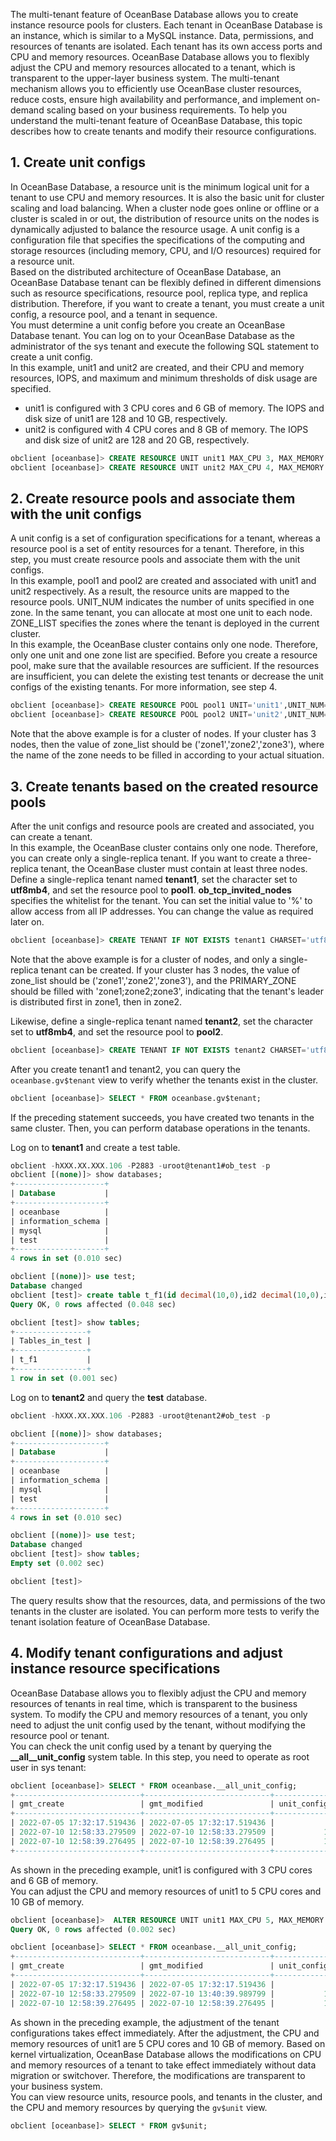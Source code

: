 The multi-tenant feature of OceanBase Database allows you to create instance resource pools for clusters. Each tenant in OceanBase Database is an instance, which is similar to a MySQL instance. Data, permissions, and resources of tenants are isolated. Each tenant has its own access ports and CPU and memory resources. OceanBase Database allows you to flexibly adjust the CPU and memory resources allocated to a tenant, which is transparent to the upper-layer business system. The multi-tenant mechanism allows you to efficiently use OceanBase cluster resources, reduce costs, ensure high availability and performance, and implement on-demand scaling based on your business requirements. To help you understand the multi-tenant feature of OceanBase Database, this topic describes how to create tenants and modify their resource configurations.
<a name="wjJev"></a>
## 1. Create unit configs
In OceanBase Database, a resource unit is the minimum logical unit for a tenant to use CPU and memory resources. It is also the basic unit for cluster scaling and load balancing. When a cluster node goes online or offline or a cluster is scaled in or out, the distribution of resource units on the nodes is dynamically adjusted to balance the resource usage. A unit config is a configuration file that specifies the specifications of the computing and storage resources (including memory, CPU, and I/O resources) required for a resource unit.<br />Based on the distributed architecture of OceanBase Database, an OceanBase Database tenant can be flexibly defined in different dimensions such as resource specifications, resource pool, replica type, and replica distribution. Therefore, if you want to create a tenant, you must create a unit config, a resource pool, and a tenant in sequence.<br />You must determine a unit config before you create an OceanBase Database tenant. You can log on to your OceanBase Database as the administrator of the sys tenant and execute the following SQL statement to create a unit config.<br />In this example, unit1 and unit2 are created, and their CPU and memory resources, IOPS, and maximum and minimum thresholds of disk usage are specified.

- unit1 is configured with 3 CPU cores and 6 GB of memory. The IOPS and disk size of unit1 are 128 and 10 GB, respectively.
- unit2 is configured with 4 CPU cores and 8 GB of memory. The IOPS and disk size of unit2 are 128 and 20 GB, respectively.
```sql
obclient [oceanbase]> CREATE RESOURCE UNIT unit1 MAX_CPU 3, MAX_MEMORY '6G', MAX_IOPS 128,MAX_DISK_SIZE '10G', MAX_SESSION_NUM 64, MIN_CPU=3, MIN_MEMORY='6G', MIN_IOPS=128;
obclient [oceanbase]> CREATE RESOURCE UNIT unit2 MAX_CPU 4, MAX_MEMORY '8G', MAX_IOPS 128,MAX_DISK_SIZE '20G', MAX_SESSION_NUM 64, MIN_CPU=4, MIN_MEMORY='8G', MIN_IOPS=128;
```
<a name="title-5ia-l02-04c"></a>
## 2. Create resource pools and associate them with the unit configs
A unit config is a set of configuration specifications for a tenant, whereas a resource pool is a set of entity resources for a tenant. Therefore, in this step, you must create resource pools and associate them with the unit configs.<br />In this example, pool1 and pool2 are created and associated with unit1 and unit2 respectively. As a result, the resource units are mapped to the resource pools. UNIT_NUM indicates the number of units specified in one zone. In the same tenant, you can allocate at most one unit to each node. ZONE_LIST specifies the zones where the tenant is deployed in the current cluster.<br />In this example, the OceanBase cluster contains only one node. Therefore, only one unit and one zone list are specified. Before you create a resource pool, make sure that the available resources are sufficient. If the resources are insufficient, you can delete the existing test tenants or decrease the unit configs of the existing tenants. For more information, see step 4.
```sql
obclient [oceanbase]> CREATE RESOURCE POOL pool1 UNIT='unit1',UNIT_NUM=1,ZONE_LIST=('zone1');
obclient [oceanbase]> CREATE RESOURCE POOL pool2 UNIT='unit2',UNIT_NUM=1,ZONE_LIST=('zone1');
```
Note that the above example is for a cluster of nodes. If your cluster has 3 nodes, then the value of zone_list should be ('zone1','zone2','zone3'), where the name of the zone needs to be filled in according to your actual situation.
<a name="title-d62-g3g-90m"></a>
## 3. Create tenants based on the created resource pools
After the unit configs and resource pools are created and associated, you can create a tenant.<br />In this example, the OceanBase cluster contains only one node. Therefore, you can create only a single-replica tenant. If you want to create a three-replica tenant, the OceanBase cluster must contain at least three nodes.<br />Define a single-replica tenant named **tenant1**, set the character set to **utf8mb4**, and set the resource pool to **pool1**. **ob_tcp_invited_nodes** specifies the whitelist for the tenant. You can set the initial value to '%' to allow access from all IP addresses. You can change the value as required later on.
```sql
obclient [oceanbase]> CREATE TENANT IF NOT EXISTS tenant1 CHARSET='utf8mb4', ZONE_LIST=('zone1'), PRIMARY_ZONE='zone1', RESOURCE_POOL_LIST=('pool1') SET ob_tcp_invited_nodes='%';
```
Note that the above example is for a cluster of nodes, and only a single-replica tenant can be created. If your cluster has 3 nodes, the value of zone_list should be ('zone1','zone2','zone3'), and the PRIMARY_ZONE should be filled with 'zone1;zone2;zone3', indicating that the tenant's leader is distributed first in zone1, then in zone2.

Likewise, define a single-replica tenant named **tenant2**, set the character set to **utf8mb4**, and set the resource pool to **pool2**.
```sql
obclient [oceanbase]> CREATE TENANT IF NOT EXISTS tenant2 CHARSET='utf8mb4', ZONE_LIST=('zone1'), PRIMARY_ZONE='zone1', RESOURCE_POOL_LIST=('pool2') SET ob_tcp_invited_nodes='%';
```

After you create tenant1 and tenant2, you can query the `oceanbase.gv$tenant` view to verify whether the tenants exist in the cluster.
```sql
obclient [oceanbase]> SELECT * FROM oceanbase.gv$tenant;
```
If the preceding statement succeeds, you have created two tenants in the same cluster. Then, you can perform database operations in the tenants.

Log on to **tenant1** and create a test table.
```sql
obclient -hXXX.XX.XXX.106 -P2883 -uroot@tenant1#ob_test -p
obclient [(none)]> show databases;
+--------------------+
| Database           |
+--------------------+
| oceanbase          |
| information_schema |
| mysql              |
| test               |
+--------------------+
4 rows in set (0.010 sec)

obclient [(none)]> use test;
Database changed
obclient [test]> create table t_f1(id decimal(10,0),id2 decimal(10,0),id3 date,id4 date,id5 float,id6 float,id7 varchar(30),id8 varchar(300));
Query OK, 0 rows affected (0.048 sec)

obclient [test]> show tables;
+----------------+
| Tables_in_test |
+----------------+
| t_f1           |
+----------------+
1 row in set (0.001 sec)


```

Log on to **tenant2** and query the **test** database.
```sql
obclient -hXXX.XX.XXX.106 -P2883 -uroot@tenant2#ob_test -p

obclient [(none)]> show databases;
+--------------------+
| Database           |
+--------------------+
| oceanbase          |
| information_schema |
| mysql              |
| test               |
+--------------------+
4 rows in set (0.010 sec)

obclient [(none)]> use test;
Database changed
obclient [test]> show tables;
Empty set (0.002 sec)

obclient [test]>

```
The query results show that the resources, data, and permissions of the two tenants in the cluster are isolated. You can perform more tests to verify the tenant isolation feature of OceanBase Database.

<a name="xTLfN"></a>
## 4. Modify tenant configurations and adjust instance resource specifications
OceanBase Database allows you to flexibly adjust the CPU and memory resources of tenants in real time, which is transparent to the business system. To modify the CPU and memory resources of a tenant, you only need to adjust the unit config used by the tenant, without modifying the resource pool or tenant.<br />You can check the unit config used by a tenant by querying the **__all__unit_config** system table. In this step, you need to operate as root user in sys tenant:
```sql
obclient [oceanbase]> SELECT * FROM oceanbase.__all_unit_config;
+----------------------------+----------------------------+----------------+--------------------------------------+---------+---------+--------------+--------------+----------+----------+---------------+---------------------+
| gmt_create                 | gmt_modified               | unit_config_id | name                                 | max_cpu | min_cpu | max_memory   | min_memory   | max_iops | min_iops | max_disk_size | max_session_num     |
+----------------------------+----------------------------+----------------+--------------------------------------+---------+---------+--------------+--------------+----------+----------+---------------+---------------------+
| 2022-07-05 17:32:17.519436 | 2022-07-05 17:32:17.519436 |              1 | sys_unit_config                      |       5 |     2.5 |  17179869184 |  12884901888 |    10000 |     5000 | 2608854990848 | 9223372036854775807 |
| 2022-07-10 12:58:33.279509 | 2022-07-10 12:58:33.279509 |           1026 | unit1                                |       3 |       3 |   6442450944 |   6442450944 |      128 |      128 |   10737418240 |                  64 |
| 2022-07-10 12:58:39.276495 | 2022-07-10 12:58:39.276495 |           1027 | unit2                                |       4 |       4 |   8589934592 |   8589934592 |      128 |      128 |   21474836480 |                  64 |
+----------------------------+----------------------------+----------------+--------------------------------------+---------+---------+--------------+--------------+----------+----------+---------------+---------------------+

```
As shown in the preceding example, unit1 is configured with 3 CPU cores and 6 GB of memory.<br />You can adjust the CPU and memory resources of unit1 to 5 CPU cores and 10 GB of memory.

```sql
obclient [oceanbase]>  ALTER RESOURCE UNIT unit1 MAX_CPU 5, MAX_MEMORY '10G', MIN_CPU=5, MIN_MEMORY='10G';
Query OK, 0 rows affected (0.002 sec)

obclient [oceanbase]> SELECT * FROM oceanbase.__all_unit_config;
+----------------------------+----------------------------+----------------+---------------------------------+---------+---------+--------------+--------------+----------+----------+---------------+---------------------+
| gmt_create                 | gmt_modified               | unit_config_id | name                            | max_cpu | min_cpu | max_memory   | min_memory   | max_iops | min_iops | max_disk_size | max_session_num     |
+----------------------------+----------------------------+----------------+---------------------------------+---------+---------+--------------+--------------+----------+----------+---------------+---------------------+
| 2022-07-05 17:32:17.519436 | 2022-07-05 17:32:17.519436 |              1 | sys_unit_config                 |       5 |     2.5 |  17179869184 |  12884901888 |    10000 |     5000 | 2608854990848 | 9223372036854775807 |
| 2022-07-10 12:58:33.279509 | 2022-07-10 13:40:39.989799 |           1026 | unit1                           |       5 |       5 |  10737418240 |  10737418240 |      128 |      128 |   10737418240 |                  64 |
| 2022-07-10 12:58:39.276495 | 2022-07-10 12:58:39.276495 |           1027 | unit2                           |       4 |       4 |   8589934592 |   8589934592 |      128 |      128 |   21474836480 |                  64 |

```
As shown in the preceding example, the adjustment of the tenant configurations takes effect immediately. After the adjustment, the CPU and memory resources of unit1 are 5 CPU cores and 10 GB of memory. Based on kernel virtualization, OceanBase Database allows the modifications on CPU and memory resources of a tenant to take effect immediately without data migration or switchover. Therefore, the modifications are transparent to your business system.<br />You can view resource units, resource pools, and tenants in the cluster, and the CPU and memory resources by querying the `gv$unit` view.
```sql
obclient [oceanbase]> SELECT * FROM gv$unit;
```

